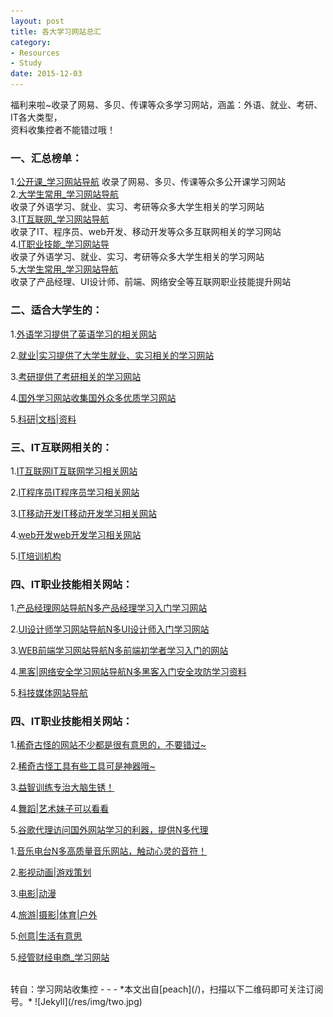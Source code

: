 ```yaml
---
layout: post
title: 各大学习网站总汇
category:
- Resources
- Study
date: 2015-12-03
---
```


福利来啦~收录了网易、多贝、传课等众多学习网站，涵盖：外语、就业、考研、IT各大类型，  
资料收集控者不能错过哦！

<!-- more -->
### 一、汇总榜单：  
1.[公开课_学习网站导航](http://1nami.com/site/167.html)
收录了网易、多贝、传课等众多公开课学习网站     
2.[大学生常用_学习网站导航](http://1nami.com/site/169.html)   
收录了外语学习、就业、实习、考研等众多大学生相关的学习网站  
3.[IT互联网_学习网站导航](http://1nami.com/site/168.html)      
收录了IT、程序员、web开发、移动开发等众多互联网相关的学习网站     
4.[IT职业技能_学习网站导](http://1nami.com/site/170.html)   
收录了外语学习、就业、实习、考研等众多大学生相关的学习网站  
5.[大学生常用_学习网站导航](http://1nami.com/site/173.html)   
收录了产品经理、UI设计师、前端、网络安全等互联网职业技能提升网站
### 二、适合大学生的：
1.[外语学习提供了英语学习的相关网站](http://1nami.com/site/169.html#siteCat180)    

2.[就业|实习提供了大学生就业、实习相关的学习网站](http://1nami.com/site/169.html#siteCat181)    

3.[考研提供了考研相关的学习网站](http://1nami.com/site/169.html#siteCat182)    

4.[国外学习网站收集国外众多优质学习网站](http://1nami.com/site/210.html)    

5.[科研|文档|资料](http://1nami.com/site/211.html)    

### 三、IT互联网相关的：
1.[IT互联网IT互联网学习相关网站](http://1nami.com/site/174.html)    

2.[IT程序员IT程序员学习相关网站](http://1nami.com/site/175.html)    

3.[IT移动开发IT移动开发学习相关网站](http://1nami.com/site/176.html)    

4.[web开发web开发学习相关网站](http://1nami.com/site/177.html)    

5.[IT培训机构](http://1nami.com/site/179.html)    


### 四、IT职业技能相关网站：
1.[产品经理网站导航N多产品经理学习入门学习网站](http://1nami.com/site/187.html)    

2.[UI设计师学习网站导航N多UI设计师入门学习网站](http://1nami.com/site/188.html)    

3.[WEB前端学习网站导航N多前端初学者学习入门的网站](http://1nami.com/site/189.html)    

4.[黑客|网络安全学习网站导航N多黑客入门安全攻防学习资料](http://1nami.com/site/195.html)    

5.[科技媒体网站导航](http://1nami.com/site/224.html)    
  

### 四、IT职业技能相关网站：
1.[稀奇古怪的网站不少都是很有意思的，不要错过~](http://1nami.com/site/226.html)    

2.[稀奇古怪工具有些工具可是神器哦~](http://1nami.com/site/228.html)    

3.[益智训练专治大脑生锈！](http://1nami.com/site/204.html)    

4.[舞蹈|艺术妹子可以看看](http://1nami.com/site/208.html)    

5.[谷歌代理访问国外网站学习的利器，提供N多代理](http://1nami.com/site/227.html)    

1.[音乐电台N多高质量音乐网站，触动心灵的音符！](http://1nami.com/site/215.html)    

2.[影视动画|游戏策划](http://1nami.com/site/209.html)    

3.[电影|动漫](http://1nami.com/site/219.html)    

4.[旅游|摄影|体育|户外](http://1nami.com/site/218.html)    

5.[创意|生活有意思](http://1nami.com/site/216.html)    

5.[经管财经电商_学习网站](http://1nami.com/site/171.html)    

<br/>
转自：学习网站收集控
- - -
*本文出自[peach](/)，扫描以下二维码即可关注订阅号。*
![Jekyll](/res/img/two.jpg)